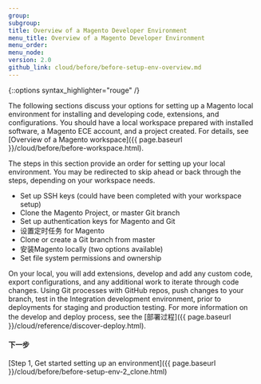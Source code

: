 ```yaml
---
group: 
subgroup:
title: Overview of a Magento Developer Environment
menu_title: Overview of a Magento Developer Environment
menu_order:
menu_node:
version: 2.0
github_link: cloud/before/before-setup-env-overview.md
---
```


{::options syntax_highlighter="rouge" /}

The following sections discuss your options for setting up a Magento local environment for installing and developing code, extensions, and configurations. You should have a local workspace prepared with installed software, a Magento ECE account, and a project created. For details, see [Overview of a Magento workspace]({{ page.baseurl }}/cloud/before/before-workspace.html).

The steps in this section provide an order for setting up your local environment. You may be redirected to skip ahead or back through the steps, depending on your workspace needs.

* Set up SSH keys (could have been completed with your workspace setup)
* Clone the Magento Project, or master Git branch
* Set up authentication keys for Magento and Git
* 设置定时任务 for Magento
* Clone or create a Git branch from master
* 安装Magento locally (two options available)
* Set file system permissions and ownership

On your local, you will add extensions, develop and add any custom code, export configurations, and any additional work to iterate through code changes. Using Git processes with GitHub repos, push changes to your branch, test in the Integration development environment, prior to deployments for staging and production testing. For more information on the develop and deploy process, see the [部署过程]({{ page.baseurl }}/cloud/reference/discover-deploy.html).

#### 下一步
[Step 1, Get started setting up an environment]({{ page.baseurl }}/cloud/before/before-setup-env-2_clone.html)
